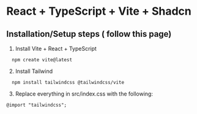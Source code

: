 # React + TypeScript + Vite + Shadcn

## Installation/Setup steps ( follow this page)

1. Install Vite + React + TypeScript

```node
  npm create vite@latest
```

2. Install Tailwind

```node
  npm install tailwindcss @tailwindcss/vite
```

3. Replace everything in src/index.css with the following:

```node
@import "tailwindcss";
```
